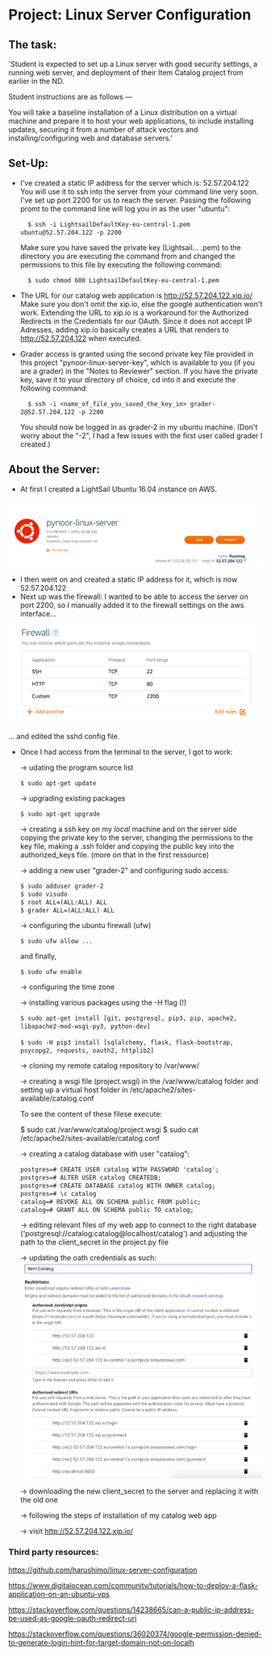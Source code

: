 # Project: Linux Server Configuration

## The task:

'Student is expected to set up a Linux server with good security settings, a running web server, and deployment of their Item Catalog project from earlier in the ND.

Student instructions are as follows —

You will take a baseline installation of a Linux distribution on a virtual machine and prepare it to host your web applications, to include installing updates, securing it from a number of attack vectors and installing/configuring web and database servers.'


## Set-Up:

- I've created a static IP address for the server which is: 52.57.204.122
  You will use it to ssh into the server from your command line very soon.
  I've set up port 2200 for us to reach the server. Passing the following promt to the
  command line will log you in as the user "ubuntu":

        $ ssh -i LightsailDefaultKey-eu-central-1.pem ubuntu@52.57.204.122 -p 2200

    Make sure you have saved the private key (Lightsail... .pem) to the directory
    you are executing the command from and changed the permissions to this file by executing the following command:

        $ sudo chmod 600 LightsailDefaultKey-eu-central-1.pem

- The URL for our catalog web application is http://52.57.204.122.xip.io/
  Make sure you don't omit the xip.io, else the google authentication won't work.
  Extending the URL to xip.io is a workaround for the Authorized Redirects in the Credentials for our OAuth. Since it does not accept IP Adresses, adding xip.io basically creates a URL that renders to http://52.57.204.122 when executed.

- Grader access is granted using the second private key file provided in this project      "pynoor-linux-server-key", which is available to you (if you are a grader) in the        "Notes to Reviewer" section.
  If you have the private key, save it to your directory of choice, cd into it and execute the following command:

        $ ssh -i <name_of_file_you_saved_the_key_in> grader-2@52.57.204.122 -p 2200

  You should now be logged in as grader-2 in my ubuntu machine. (Don't worry about the "-2", I had a few issues with the first user called grader I created.)


## About the Server:

  - At first I created a LightSail Ubuntu 16.04 instance on AWS.

  ![](https://raw.githubusercontent.com/pynoor/linux-server/master/images/Screen%20Shot%202019-02-04%20at%2017.19.49.png)

  - I then went on and created a static IP address for it, which is now 52.57.204.122
  - Next up was the firewall: I wanted to be able to access the server on port 2200, so I  manually added it to the firewall settings on the aws interface...

  ![](https://raw.githubusercontent.com/pynoor/linux-server/master/images/Screen%20Shot%202019-02-04%20at%2017.58.09.png)

  ... and edited the sshd config file.

  - Once I had access from the terminal to the server, I got to work:

    -> udating the program source list

        $ sudo apt-get update


    -> upgrading existing packages

        $ sudo apt-get upgrade


    -> creating a ssh key on my *local* machine and on the server side copying the private key to the server, changing the permissions to the key file, making a .ssh folder and copying the public key into the authorized_keys file. (more on that in the first ressource)


    -> adding a new user "grader-2" and configuring sudo access:

        $ sudo adduser grader-2
        $ sudo visudo
        $ root ALL=(ALL:ALL) ALL
        $ grader ALL=(ALL:ALL) ALL


    -> configuring the ubuntu firewall (ufw)

        $ sudo ufw allow ...

    and finally,

        $ sudo ufw enable


    -> configuring the time zone


    -> installing various packages using the -H flag (!)

        $ sudo apt-get install [git, postgresql, pip3, pip, apache2, libapache2-mod-wsgi-py3, python-dev]

        $ sudo -H pip3 install [sqlalchemy, flask, flask-bootstrap, psycopg2, requests, oauth2, httplib2]

    -> cloning my remote catalog repository to /var/www/


    -> creating a wsgi file (project.wsgi) in the /var/www/catalog folder and setting up a virtual host folder in /etc/apache2/sites-available/catalog.conf

    To see the content of these filese execute:

    $ sudo cat /var/www/catalog/project.wsgi
    $ sudo cat /etc/apache2/sites-available/catalog.conf


    -> creating a catalog database with user "catalog":

        postgres=# CREATE USER catalog WITH PASSWORD 'catalog';
        postgres=# ALTER USER catalog CREATEDB;
        postgres=# CREATE DATABASE catalog WITH OWNER catalog;
        postgres=# \c catalog
        catalog=# REVOKE ALL ON SCHEMA public FROM public;
        catalog=# GRANT ALL ON SCHEMA public TO catalog;


    -> editing relevant files of my web app to connect to the right database ('postgresql://catalog:catalog@localhost/catalog')
    and adjusting the path to the client_secret in the project.py file


    -> updating the oath credentials as such:
    ![](https://raw.githubusercontent.com/pynoor/linux-server/master/images/Screen%20Shot%202019-02-04%20at%2020.12.13.png)


    -> downloading the new client_secret to the server and replacing it with the old one


    -> following the steps of installation of my catalog web app


    -> visit http://52.57.204.122.xip.io/


### Third party resources:

https://github.com/harushimo/linux-server-configuration

https://www.digitalocean.com/community/tutorials/how-to-deploy-a-flask-application-on-an-ubuntu-vps


https://stackoverflow.com/questions/14238665/can-a-public-ip-address-be-used-as-google-oauth-redirect-uri

https://stackoverflow.com/questions/36020374/google-permission-denied-to-generate-login-hint-for-target-domain-not-on-localh

